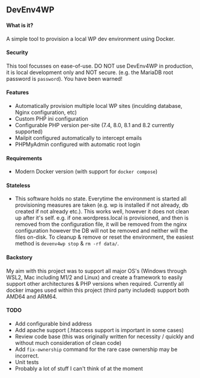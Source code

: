 ## DevEnv4WP

#### What is it?

A simple tool to provision a local WP dev environment using Docker.

#### Security

This tool focusses on ease-of-use. DO NOT use DevEnv4WP in production, it is local development only and NOT secure. (e.g. the MariaDB root password is `password`). You have been warned!

#### Features

- Automatically provision multiple local WP sites (inculding database, Nginx configuration, etc)
- Custom PHP ini configuration
- Configurable PHP version per-site (7.4, 8.0, 8.1 and 8.2 currently supported)
- Mailpit configured automatically to intercept emails
- PHPMyAdmin configured with automatic root login

#### Requirements

- Modern Docker version (with support for `docker compose`)

#### Stateless

- This software holds no state. Everytime the environment is started all provisioning measures are taken (e.g. wp is installed if not already, db created if not already etc.). This works well, however it does not clean up after it's self. e.g. if one.wordpress.local is provisioned, and then is removed from the configuration file, it will be removed from the nginx configuration however the DB will not be removed and neither will the files on-disk. To cleanup & remove or reset the environment, the easiest method is `devenv4wp stop` & `rm -rf data/`.

#### Backstory

My aim with this project was to support all major OS's (Windows through WSL2, Mac including M1/2 and Linux) and create a framework to easily support other architectures & PHP versions when required. Currently all docker images used within this project (third party included) support both AMD64 and ARM64.

#### TODO

- Add configurable bind address
- Add apache support (.htaccess support is important in some cases)
- Review code base (this was originally written for necessity / quickly and without much consideration of clean code)
- Add `fix-ownership` command for the rare case ownership may be incorrect.
- Unit tests
- Probably a lot of stuff I can't think of at the moment
